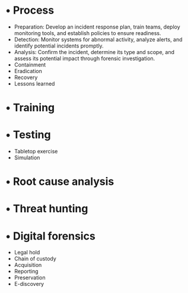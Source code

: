 # • Process
- Preparation: Develop an incident response plan, train teams, deploy monitoring tools, and establish policies to ensure readiness.
- Detection: Monitor systems for abnormal activity, analyze alerts, and identify potential incidents promptly.
- Analysis: Confirm the incident, determine its type and scope, and assess its potential impact through forensic investigation.
- Containment
- Eradication
- Recovery
- Lessons learned
# • Training
# • Testing
- Tabletop exercise
- Simulation
# • Root cause analysis
# • Threat hunting
# • Digital forensics
- Legal hold
- Chain of custody
- Acquisition
- Reporting
- Preservation
- E-discovery
